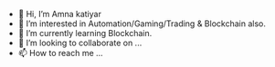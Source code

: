- 👋 Hi, I’m Amna katiyar
- 👀 I’m interested in Automation/Gaming/Trading & Blockchain also.
- 🌱 I’m currently learning  Blockchain.
- 💞️ I’m looking to collaborate on ...
- 📫 How to reach me ...

<!---
amanQA/amanQA is a ✨ special ✨ repository because its `README.md` (this file) appears on your GitHub profile.
You can click the Preview link to take a look at your changes.
--->
